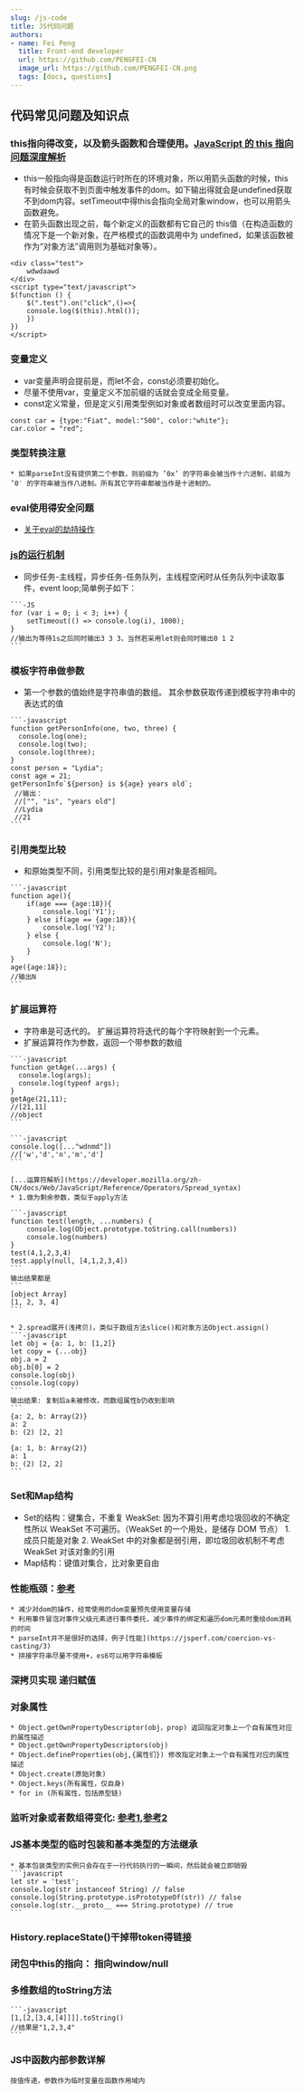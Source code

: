 ```yaml
---
slug: /js-code
title: JS代码问题
authors:
- name: Fei Peng
  title: Front-end developer
  url: https://github.com/PENGFEI-CN
  image_url: https://github.com/PENGFEI-CN.png
  tags: [docs, questions]
---
```


## 代码常见问题及知识点

### this指向得改变，以及箭头函数和合理使用。[JavaScript 的 this 指向问题深度解析](https://segmentfault.com/a/1190000008400124)

   * this一般指向得是函数运行时所在的环境对象，所以用箭头函数的时候，this有时候会获取不到页面中触发事件的dom。如下输出得就会是undefined获取不到dom内容。setTimeout中得this会指向全局对象window，也可以用箭头函数避免。
   * 在箭头函数出现之前，每个新定义的函数都有它自己的 this值（在构造函数的情况下是一个新对象，在严格模式的函数调用中为 undefined，如果该函数被作为“对象方法”调用则为基础对象等）。

   ```-javascript
   <div class="test">
       wdwdaawd
   </div>
   <script type="text/javascript">
   $(function () {
       $(".test").on("click",()=>{
       console.log($(this).html());
       })
   })
   </script>
   ```

### 变量定义

   * var变量声明会提前是，而let不会，const必须要初始化。
   * 尽量不使用var，变量定义不加前缀的话就会变成全局变量。
   * const定义常量，但是定义引用类型例如对象或者数组时可以改变里面内容。

   ```-javascript
   const car = {type:"Fiat", model:"500", color:"white"};
   car.color = "red";
   ```

### 类型转换注意

    * 如果parseInt没有提供第二个参数，则前缀为 ’0x’ 的字符串会被当作十六进制，前缀为 ’0′ 的字符串被当作八进制。所有其它字符串都被当作是十进制的。

### eval使用得安全问题

   * [关于eval的劫持操作](http://www.vuln.cn/8007)

### [js的运行机制](http://www.ruanyifeng.com/blog/2014/10/event-loop.html)

   * 同步任务-主线程，异步任务-任务队列，主线程空闲时从任务队列中读取事件，event loop;简单例子如下：

    ```-JS
    for (var i = 0; i < 3; i++) {
        setTimeout(() => console.log(i), 1000);
    }
    //输出为等待1s之后同时输出3 3 3，当然若采用let则会同时输出0 1 2
    ```

### 模板字符串做参数

   * 第一个参数的值始终是字符串值的数组。 其余参数获取传递到模板字符串中的表达式的值

    ```-javascript
    function getPersonInfo(one, two, three) {
      console.log(one);
      console.log(two);
      console.log(three);
    }
    const person = "Lydia";
    const age = 21;
    getPersonInfo`${person} is ${age} years old`;
     //输出：
     //["", "is", "years old"]
     //Lydia
     //21
    ```

### 引用类型比较

   * 和原始类型不同，引用类型比较的是引用对象是否相同。

    ```-javascript
    function age(){
        if(age === {age:18}){
            console.log('Y1');
        } else if(age == {age:18}){
            console.log('Y2');
        } else {
            console.log('N');
        }
    }
    age({age:18});
    //输出N
    ```

### 扩展运算符

   * 字符串是可迭代的。 扩展运算符将迭代的每个字符映射到一个元素。
   * 扩展运算符作为参数，返回一个带参数的数组

    ```-javascript
    function getAge(...args) {
      console.log(args);
      console.log(typeof args);
    }
    getAge(21,11);
    //[21,11]
    //object
    ```

    ```-javascript
    console.log([..."wdnmd"])
    //['w','d','n','m','d']
    ```
    
    [...运算符解析](https://developer.mozilla.org/zh-CN/docs/Web/JavaScript/Reference/Operators/Spread_syntax)
    * 1.做为剩余参数，类似于apply方法

    ```-javascript
    function test(length, ...numbers) {
        console.log(Object.prototype.toString.call(numbers))
        console.log(numbers)
    }
    test(4,1,2,3,4)
    test.apply(null, [4,1,2,3,4])
    ```
    输出结果都是
    ```
    [object Array]
    [1, 2, 3, 4]
    ```
    
    * 2.spread展开(浅拷贝)，类似于数组方法slice()和对象方法Object.assign()
    ```-javascript
    let obj = {a: 1, b: [1,2]}
    let copy = {...obj}
    obj.a = 2
    obj.b[0] = 2
    console.log(obj)
    console.log(copy)
    ```
    输出结果: 复制后a未被修改，而数组属性b仍收到影响
    ```
    {a: 2, b: Array(2)}
    a: 2
    b: (2) [2, 2]
    
    {a: 1, b: Array(2)}
    a: 1
    b: (2) [2, 2]
    ```

### Set和Map结构

   * Set的结构：键集合，不重复
      WeakSet: 因为不算引用考虑垃圾回收的不确定性所以 WeakSet 不可遍历。（WeakSet 的一个用处，是储存 DOM 节点）
          1. 成员只能是对象
          2. WeakSet 中的对象都是弱引用，即垃圾回收机制不考虑 WeakSet 对该对象的引用
   * Map结构：键值对集合，比对象更自由

### 性能瓶颈：[参考](https://juejin.im/post/5c6e064c51882562eb50fc18)

    * 减少对dom的操作，经常使用的dom变量预先使用变量存储
    * 利用事件冒泡对事件父级元素进行事件委托，减少事件的绑定和遍历dom元素时重绘dom消耗的时间
    * parseInt并不是很好的选择，例子[性能](https://jsperf.com/coercion-vs-casting/3)
    * 拼接字符串尽量不使用+，es6可以用字符串模板

### 深拷贝实现 递归赋值

### 对象属性

    * Object.getOwnPropertyDescriptor(obj，prop) 返回指定对象上一个自有属性对应的属性描述
    * Object.getOwnPropertyDescriptors(obj)
    * Object.defineProperties(obj,{属性们}) 修改指定对象上一个自有属性对应的属性描述
    * Object.create(原始对象)
    * Object.keys(所有属性，仅自身)
    * for in (所有属性，包括原型链)
### 监听对象或者数组得变化: [参考1](https://www.cnblogs.com/yayaxuping/p/10951738.html),[参考2](https://www.jb51.net/article/162584.htm)
### JS基本类型的临时包装和基本类型的方法继承
    * 基本包装类型的实例只会存在于一行代码执行的一瞬间，然后就会被立即销毁
    ```javascript
    let str = 'test';
    console.log(str instanceof String) // false
    console.log(String.prototype.isPrototypeOf(str)) // false
    console.log(str.__proto__ === String.prototype) // true
    ```
### History.replaceState()干掉带token得链接
### 闭包中this的指向： 指向window/null
### 多维数组的toString方法
    ```-javascript
    [1,[2,[3,4,[4]]]].toString()
    //结果是"1,2,3,4"
    ```

### JS中函数内部参数详解
    按值传递，参数作为临时变量在函数作用域内
